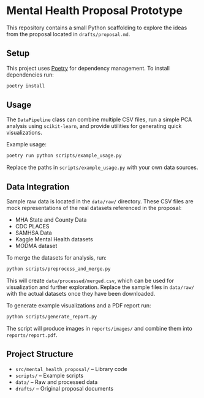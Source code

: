 # Mental Health Proposal Prototype

This repository contains a small Python scaffolding to explore the ideas from the proposal located in `drafts/proposal.md`.

## Setup

This project uses [Poetry](https://python-poetry.org/) for dependency management. To install dependencies run:

```bash
poetry install
```

## Usage

The `DataPipeline` class can combine multiple CSV files, run a simple PCA analysis using `scikit-learn`, and provide utilities for generating quick visualizations.

Example usage:

```bash
poetry run python scripts/example_usage.py
```

Replace the paths in `scripts/example_usage.py` with your own data sources.

## Data Integration

Sample raw data is located in the `data/raw/` directory. These CSV files are
mock representations of the real datasets referenced in the proposal:

- MHA State and County Data
- CDC PLACES
- SAMHSA Data
- Kaggle Mental Health datasets
- MODMA dataset

To merge the datasets for analysis, run:

```bash
python scripts/preprocess_and_merge.py
```

This will create `data/processed/merged.csv`, which can be used for
visualization and further exploration. Replace the sample files in `data/raw/`
with the actual datasets once they have been downloaded.

To generate example visualizations and a PDF report run:

```bash
python scripts/generate_report.py
```

The script will produce images in `reports/images/` and combine them into
`reports/report.pdf`.

## Project Structure

- `src/mental_health_proposal/` – Library code
- `scripts/` – Example scripts
- `data/` – Raw and processed data
- `drafts/` – Original proposal documents
